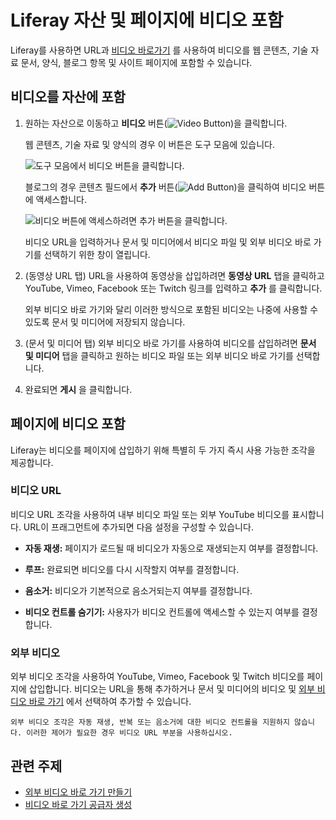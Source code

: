 # Liferay 자산 및 페이지에 비디오 포함

Liferay를 사용하면 URL과 [비디오 바로가기](./creating-external-video-shortcuts.md) 를 사용하여 비디오를 웹 콘텐츠, 기술 자료 문서, 양식, 블로그 항목 및 사이트 페이지에 포함할 수 있습니다.

## 비디오를 자산에 포함

1. 원하는 자산으로 이동하고 **비디오** 버튼(![Video Button](../../../images/icon-video.png))을 클릭합니다.

   웹 콘텐츠, 기술 자료 및 양식의 경우 이 버튼은 도구 모음에 있습니다.

   ![도구 모음에서 비디오 버튼을 클릭합니다.](./embedding-videos-into-liferay-assets-and-pages/images/01.png)

   블로그의 경우 콘텐츠 필드에서 **추가** 버튼(![Add Button](../../../images/icon-plus.png))을 클릭하여 비디오 버튼에 액세스합니다.

   ![비디오 버튼에 액세스하려면 추가 버튼을 클릭합니다.](./embedding-videos-into-liferay-assets-and-pages/images/02.png)

   비디오 URL을 입력하거나 문서 및 미디어에서 비디오 파일 및 외부 비디오 바로 가기를 선택하기 위한 창이 열립니다.

1. (동영상 URL 탭) URL을 사용하여 동영상을 삽입하려면 **동영상 URL** 탭을 클릭하고 YouTube, Vimeo, Facebook 또는 Twitch 링크를 입력하고 **추가** 를 클릭합니다.

   외부 비디오 바로 가기와 달리 이러한 방식으로 포함된 비디오는 나중에 사용할 수 있도록 문서 및 미디어에 저장되지 않습니다.

1. (문서 및 미디어 탭) 외부 비디오 바로 가기를 사용하여 비디오를 삽입하려면 **문서 및 미디어** 탭을 클릭하고 원하는 비디오 파일 또는 외부 비디오 바로 가기를 선택합니다.

1. 완료되면 **게시** 을 클릭합니다.

## 페이지에 비디오 포함

Liferay는 비디오를 페이지에 삽입하기 위해 특별히 두 가지 즉시 사용 가능한 조각을 제공합니다.

### 비디오 URL

비디오 URL 조각을 사용하여 내부 비디오 파일 또는 외부 YouTube 비디오를 표시합니다. URL이 프래그먼트에 추가되면 다음 설정을 구성할 수 있습니다.

   * **자동 재생:** 페이지가 로드될 때 비디오가 자동으로 재생되는지 여부를 결정합니다.

   * **루프:** 완료되면 비디오를 다시 시작할지 여부를 결정합니다.

   * **음소거:** 비디오가 기본적으로 음소거되는지 여부를 결정합니다.

   * **비디오 컨트롤 숨기기:** 사용자가 비디오 컨트롤에 액세스할 수 있는지 여부를 결정합니다.

### 외부 비디오

외부 비디오 조각을 사용하여 YouTube, Vimeo, Facebook 및 Twitch 비디오를 페이지에 삽입합니다. 비디오는 URL을 통해 추가하거나 문서 및 미디어의 비디오 및 [외부 비디오 바로 가기](creating-external-video-shortcuts.md) 에서 선택하여 추가할 수 있습니다.

```{note}
외부 비디오 조각은 자동 재생, 반복 또는 음소거에 대한 비디오 컨트롤을 지원하지 않습니다. 이러한 제어가 필요한 경우 비디오 URL 부분을 사용하십시오.
```

## 관련 주제

* [외부 비디오 바로 가기 만들기](./creating-external-video-shortcuts.md)
* [비디오 바로 가기 공급자 생성](../developer-guide/creating-video-shortcut-providers.md)
